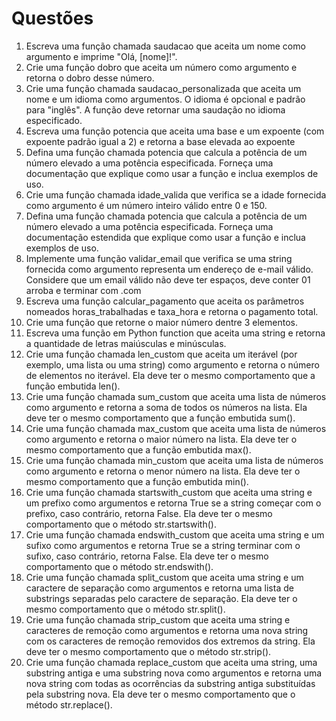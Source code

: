 # Questões

1. Escreva uma função chamada saudacao que aceita um nome como argumento e imprime "Olá, \[nome\]!".
2. Crie uma função dobro que aceita um número como argumento e retorna o dobro desse número.
3. Crie uma função chamada saudacao_personalizada que aceita um nome e um idioma como argumentos. O idioma é opcional e padrão para "inglês". A função deve retornar uma saudação no idioma especificado.
4. Escreva uma função potencia que aceita uma base e um expoente (com expoente padrão igual a 2) e retorna a base elevada ao expoente
5. Defina uma função chamada potencia que calcula a potência de um número elevado a uma potência especificada. Forneça uma documentação que explique como usar a função e inclua exemplos de uso.
6. Crie uma função chamada idade_valida que verifica se a idade fornecida como argumento é um número inteiro válido entre 0 e 150.
7. Defina uma função chamada potencia que calcula a potência de um número elevado a uma potência especificada. Forneça uma documentação estendida que explique como usar a função e inclua exemplos de uso.
8. Implemente uma função validar_email que verifica se uma string fornecida como argumento representa um endereço de e-mail válido. Considere que um email válido não deve ter espaços, deve conter 01 arroba e terminar com .com
9. Escreva uma função calcular_pagamento que aceita os parâmetros nomeados horas_trabalhadas e taxa_hora e retorna o pagamento total.
10. Crie uma função que retorne o maior número dentre 3 elementos.
11. Escreva uma função em Python function que aceita uma string e retorna a quantidade de letras maiúsculas e minúsculas.
12. Crie uma função chamada len_custom que aceita um iterável (por exemplo, uma lista ou uma string) como argumento e retorna o número de elementos no iterável. Ela deve ter o mesmo comportamento que a função embutida len().
13. Crie uma função chamada sum_custom que aceita uma lista de números como argumento e retorna a soma de todos os números na lista. Ela deve ter o mesmo comportamento que a função embutida sum().
14. Crie uma função chamada max_custom que aceita uma lista de números como argumento e retorna o maior número na lista. Ela deve ter o mesmo comportamento que a função embutida max().
15. Crie uma função chamada min_custom que aceita uma lista de números como argumento e retorna o menor número na lista. Ela deve ter o mesmo comportamento que a função embutida min().
16. Crie uma função chamada startswith_custom que aceita uma string e um prefixo como argumentos e retorna True se a string começar com o prefixo, caso contrário, retorna False. Ela deve ter o mesmo comportamento que o método str.startswith().
17. Crie uma função chamada endswith_custom que aceita uma string e um sufixo como argumentos e retorna True se a string terminar com o sufixo, caso contrário, retorna False. Ela deve ter o mesmo comportamento que o método str.endswith().
18. Crie uma função chamada split_custom que aceita uma string e um caractere de separação como argumentos e retorna uma lista de substrings separadas pelo caractere de separação. Ela deve ter o mesmo comportamento que o método str.split().
19. Crie uma função chamada strip_custom que aceita uma string e caracteres de remoção como argumentos e retorna uma nova string com os caracteres de remoção removidos dos extremos da string. Ela deve ter o mesmo comportamento que o método str.strip().
20. Crie uma função chamada replace_custom que aceita uma string, uma substring antiga e uma substring nova como argumentos e retorna uma nova string com todas as ocorrências da substring antiga substituídas pela substring nova. Ela deve ter o mesmo comportamento que o método str.replace().
